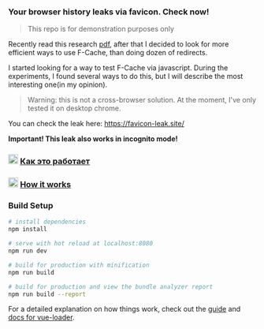 ### Your browser history leaks via favicon. Check now!

> This repo is for demonstration purposes only

Recently read this research [pdf](http://web.archive.org/web/20210210122008/https://www.cs.uic.edu/~polakis/papers/solomos-ndss21.pdf), after that I decided to look for more efficient ways to use F-Cache, than doing dozen of redirects.

I started looking for a way to test F-Cache via javascript. During the experiments, I found several ways to do this, but I will describe the most interesting one(in my opinion).

>Warning: this is not a cross-browser solution. At the moment, I've only tested it on desktop chrome.

You can check the leak here: https://favicon-leak.site/

**Important! This leak also works in incognito mode!**

### <img width=20px src="https://favicon.b-cdn.net/rus.png"> [Как это работает](https://habr.com/ru/post/543282/)

### <img width=20px src="https://favicon.b-cdn.net/eng.png"> [How it works](https://webw.medium.com/your-chrome-history-leaks-via-favicon-check-now-764b4d4eb33b)

### Build Setup

``` bash
# install dependencies
npm install

# serve with hot reload at localhost:8080
npm run dev

# build for production with minification
npm run build

# build for production and view the bundle analyzer report
npm run build --report
```

For a detailed explanation on how things work, check out the [guide](http://vuejs-templates.github.io/webpack/) and [docs for vue-loader](http://vuejs.github.io/vue-loader).
